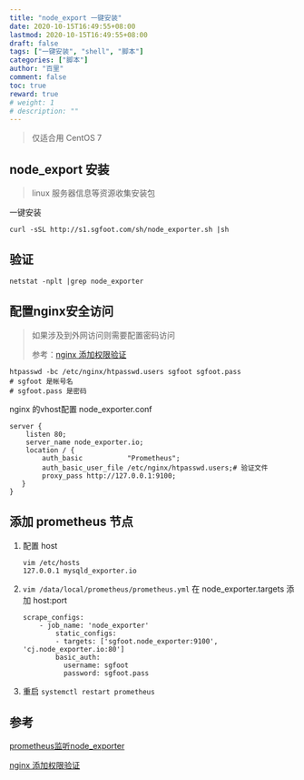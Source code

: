 ```yaml
---
title: "node_export 一键安装"
date: 2020-10-15T16:49:55+08:00
lastmod: 2020-10-15T16:49:55+08:00
draft: false
tags: ["一键安装", "shell", "脚本"]
categories: ["脚本"]
author: "百里"
comment: false
toc: true
reward: true
# weight: 1
# description: ""
---
```


> 仅适合用 CentOS 7

## node_export 安装

> linux 服务器信息等资源收集安装包

一键安装

```shell
curl -sSL http://s1.sgfoot.com/sh/node_exporter.sh |sh
```

## 验证

```shell
netstat -nplt |grep node_exporter
```



## 配置nginx安全访问

> 如果涉及到外网访问则需要配置密码访问
>
> 参考：[nginx 添加权限验证](https://www.sgfoot.com/htpasswd.html)

```shell
htpasswd -bc /etc/nginx/htpasswd.users sgfoot sgfoot.pass
# sgfoot 是帐号名
# sgfoot.pass 是密码
```

nginx 的vhost配置 node_exporter.conf

```shell
server {
    listen 80;
    server_name node_exporter.io;
    location / {
    	auth_basic           "Prometheus";
        auth_basic_user_file /etc/nginx/htpasswd.users;# 验证文件
 	    proxy_pass http://127.0.0.1:9100;
   }
}
```

## 添加 prometheus 节点

 1. 配置 host

    ```shell
    vim /etc/hosts
    127.0.0.1 mysqld_exporter.io
    ```

 1. `vim /data/local/prometheus/prometheus.yml` 在 node_exporter.targets 添加 host:port

    ```shell
    scrape_configs:
        - job_name: 'node_exporter'
            static_configs:
            - targets: ['sgfoot.node_exporter:9100', 'cj.node_exporter.io:80']
            basic_auth:
              username: sgfoot
              password: sgfoot.pass
    ```

 1. 重启 `systemctl restart prometheus`



## 参考

[prometheus监听node_exporter](http://localhost:1313/prometheus.html#node_exporter-%E5%AE%89%E8%A3%85)

[nginx 添加权限验证](https://www.sgfoot.com/htpasswd.html)

